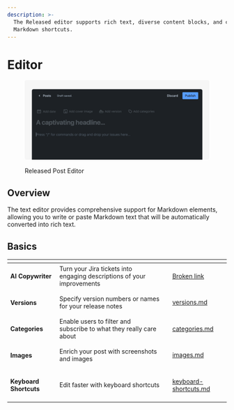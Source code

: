 ```yaml
---
description: >-
  The Released editor supports rich text, diverse content blocks, and convenient
  Markdown shortcuts.
---
```


# Editor

<figure><img src="../../../.gitbook/assets/Editor - Header.png" alt=""><figcaption><p>Released Post Editor</p></figcaption></figure>

## Overview

The text editor provides comprehensive support for Markdown elements, allowing you to write or paste Markdown text that will be automatically converted into rich text.&#x20;

## Basics

<table data-view="cards"><thead><tr><th></th><th></th><th></th><th data-hidden data-card-target data-type="content-ref"></th></tr></thead><tbody><tr><td><h4>AI Copywriter</h4></td><td>Turn your Jira tickets into engaging descriptions of your improvements</td><td></td><td><a href="broken-reference">Broken link</a></td></tr><tr><td><h4>Versions</h4></td><td>Specify version numbers or names for your release notes</td><td></td><td><a href="../versions.md">versions.md</a></td></tr><tr><td><h4>Categories</h4></td><td>Enable users to filter and subscribe to what they really care about</td><td></td><td><a href="../categories.md">categories.md</a></td></tr><tr><td><h4>Images</h4></td><td>Enrich your post with screenshots and images</td><td></td><td><a href="images.md">images.md</a></td></tr><tr><td><h4>Keyboard Shortcuts</h4></td><td>Edit faster with keyboard shortcuts</td><td></td><td><a href="keyboard-shortcuts.md">keyboard-shortcuts.md</a></td></tr></tbody></table>



###
